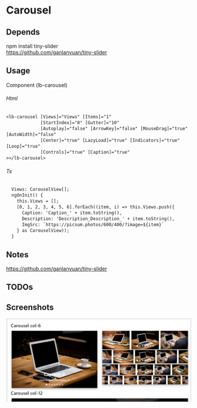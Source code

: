# Carousel

## Depends
npm install tiny-slider  
https://github.com/ganlanyuan/tiny-slider

## Usage 
Component (lb-carousel) 

###### Html
```
<lb-carousel [Views]="Views" [Items]="1"
             [StartIndex]="0" [Gutter]="10"
             [Autoplay]="false" [ArrowKey]="false" [MouseDrag]="true" [AutoWidth]="false"
             [Center]="true" [LazyLoad]="true" [Indicators]="true" [Loop]="true"
             [Controls]="true" [Caption]="true"
></lb-carousel>
```
###### Ts
```
  Views: CarouselView[];
  ngOnInit() { 
    this.Views = [];
    [0, 1, 2, 3, 4, 5, 6].forEach((item, i) => this.Views.push({
      Caption: 'Caption_' + item.toString(),
      Description: 'Description_Description_' + item.toString(),
      ImgSrc: `https://picsum.photos/600/400/?image=${item}`
    } as CarouselView));
  }
```
 
## Notes
https://github.com/ganlanyuan/tiny-slider   
 
## TODOs

## Screenshots
![](Screenshots/Carousel_2020-01-17.png)

